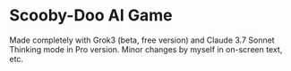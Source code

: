 # Scooby-Doo AI Game

Made completely with Grok3 (beta, free version) and Claude 3.7 Sonnet Thinking mode in Pro version. Minor changes by myself in on-screen text, etc.
